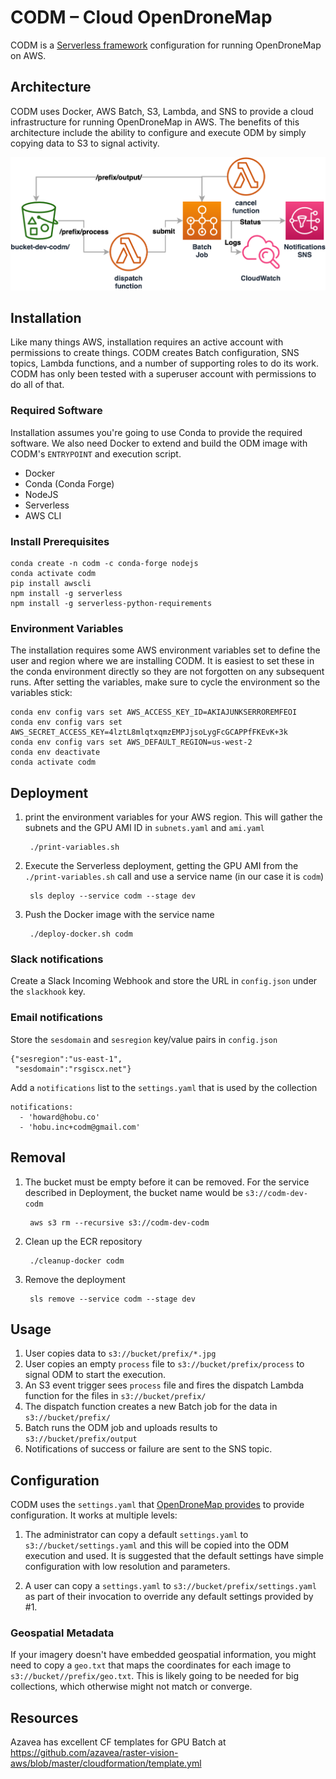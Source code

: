 # CODM – Cloud OpenDroneMap

CODM is a [Serverless framework](https://www.serverless.com/) configuration for
running OpenDroneMap on AWS.


## Architecture

CODM uses Docker, AWS Batch, S3, Lambda, and SNS to provide a cloud infrastructure
for running OpenDroneMap in AWS. The benefits of this architecture include the ability
to configure and execute ODM by simply copying data to S3 to signal activity.

![CODM Diagram](/images/codm-diagram.png)

## Installation

Like many things AWS, installation requires an active account with permissions to create
things. CODM creates Batch configuration, SNS topics, Lambda functions, and a number
of supporting roles to do its work. CODM has only been tested with a superuser account
with permissions to do all of that.


### Required Software

Installation assumes you're going to use Conda to provide the required software. We
also need Docker to extend and build the ODM image with CODM's ``ENTRYPOINT`` and
execution script.

* Docker
* Conda (Conda Forge)
* NodeJS
* Serverless
* AWS CLI


### Install Prerequisites

    conda create -n codm -c conda-forge nodejs
    conda activate codm
    pip install awscli
    npm install -g serverless
    npm install -g serverless-python-requirements

### Environment Variables

The installation requires some AWS environment variables set to define the
user and region where we are installing CODM. It is easiest to set these
in the conda environment directly so they are not forgotten on any subsequent
runs. After setting the variables, make sure to cycle the environment so the
variables stick:

    conda env config vars set AWS_ACCESS_KEY_ID=AKIAJUNKSERROREMFEOI
    conda env config vars set AWS_SECRET_ACCESS_KEY=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
    conda env config vars set AWS_DEFAULT_REGION=us-west-2
    conda env deactivate
    conda activate codm


## Deployment

1. print the environment variables for your AWS region. This will gather the subnets and the GPU AMI ID in ``subnets.yaml`` and ``ami.yaml``

        ./print-variables.sh


2. Execute the Serverless deployment, getting the GPU AMI from the ``./print-variables.sh`` call and use a service name (in our case it is ``codm``)

        sls deploy --service codm --stage dev

3. Push the Docker image with the service name

        ./deploy-docker.sh codm

### Slack notifications

Create a Slack Incoming Webhook and store the URL in ``config.json`` under the ``slackhook`` key.

### Email notifications

Store the ``sesdomain`` and ``sesregion`` key/value pairs in ``config.json``

    {"sesregion":"us-east-1",
     "sesdomain":"rsgiscx.net"}

Add a ``notifications`` list to the ``settings.yaml`` that is used by the collection

    notifications:
      - 'howard@hobu.co'
      - 'hobu.inc+codm@gmail.com'

## Removal

1. The bucket must be empty before it can be removed. For the service described in Deployment,
   the bucket name would be ``s3://codm-dev-codm``

        aws s3 rm --recursive s3://codm-dev-codm

2. Clean up the ECR repository

        ./cleanup-docker codm

3. Remove the deployment

        sls remove --service codm --stage dev

## Usage

1. User copies data to ``s3://bucket/prefix/*.jpg``
2. User copies an empty ``process`` file to ``s3://bucket/prefix/process`` to
   signal ODM to start the execution.
3. An S3 event trigger sees ``process`` file and fires the dispatch
   Lambda function for the files in ``s3://bucket/prefix/``
4. The dispatch function creates a new Batch job for the data
   in ``s3://bucket/prefix/``
5. Batch runs the ODM job and uploads results to ``s3://bucket/prefix/output``
6. Notifications of success or failure are sent to the SNS topic.


## Configuration

CODM uses the ``settings.yaml`` that [OpenDroneMap provides](https://github.com/OpenDroneMap/ODM/blob/master/settings.yaml) to provide configuration. It works at multiple levels:

1. The administrator can copy a default ``settings.yaml`` to ``s3://bucket/settings.yaml``
   and this will be copied into the ODM execution and used. It is suggested that
   the default settings have simple configuration with low resolution and parameters.

2. A user can copy a ``settings.yaml`` to ``s3://bucket/prefix/settings.yaml`` as
   part of their invocation to override any default settings provided by #1.

### Geospatial Metadata

If your imagery doesn't have embedded geospatial information, you might need to
copy a ``geo.txt`` that maps the coordinates for each image to
``s3://bucket//prefix/geo.txt``. This is likely going to be needed for big
collections, which otherwise might not match or converge.


## Resources

Azavea has excellent CF templates for GPU Batch at https://github.com/azavea/raster-vision-aws/blob/master/cloudformation/template.yml
